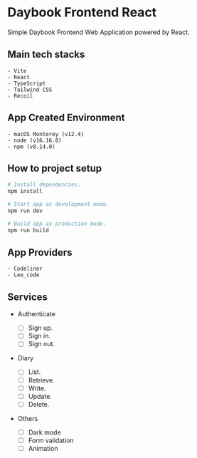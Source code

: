 # Daybook Frontend React

Simple Daybook Frontend Web Application powered by React.

## Main tech stacks

    - Vite
    - React
    - TypeScript
    - Tailwind CSS
    - Recoil

## App Created Environment

    - macOS Monterey (v12.4)
    - node (v16.16.0)
    - npm (v8.14.0)

## How to project setup

```bash
# Install dependencies.
npm install

# Start app as development mode.
npm run dev

# Build app as production mode.
npm run build
```

## App Providers

    - Codeliner
    - Lee_code

## Services

- Authenticate

  - [ ] Sign up.
  - [ ] Sign in.
  - [ ] Sign out.

- Diary

  - [ ] List.
  - [ ] Retrieve.
  - [ ] Write.
  - [ ] Update.
  - [ ] Delete.

- Others
  - [ ] Dark mode
  - [ ] Form validation
  - [ ] Animation
